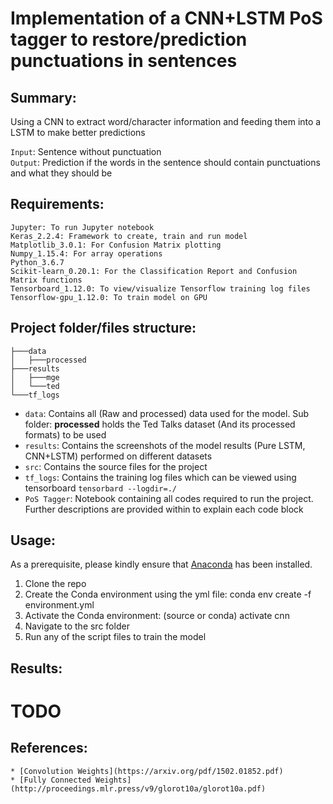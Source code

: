 # Implementation of a CNN+LSTM PoS tagger to restore/prediction punctuations in sentences

## Summary:
Using a CNN to extract word/character information and feeding them into a LSTM to make better predictions

`Input`: Sentence without punctuation  
`Output`: Prediction if the words in the sentence should contain punctuations and what they should be

## Requirements:
```
Jupyter: To run Jupyter notebook  
Keras_2.2.4: Framework to create, train and run model
Matplotlib_3.0.1: For Confusion Matrix plotting  
Numpy_1.15.4: For array operations 
Python_3.6.7
Scikit-learn_0.20.1: For the Classification Report and Confusion Matrix functions  
Tensorboard_1.12.0: To view/visualize Tensorflow training log files
Tensorflow-gpu_1.12.0: To train model on GPU
```

## Project folder/files structure:
```
├───data
│   ├───processed
├───results
│   ├───mge
│   └───ted
└───tf_logs
```
* `data`: Contains all (Raw and processed) data used for the model. Sub folder: **processed** holds the Ted Talks dataset (And its processed formats) to be used
* `results`: Contains the screenshots of the model results (Pure LSTM, CNN+LSTM) performed on different datasets
* `src`: Contains the source files for the project
* `tf_logs`: Contains the training log files which can be viewed using tensorboard `tensorbard --logdir=./`
* `PoS Tagger`: Notebook containing all codes required to run the project. Further descriptions are provided within to explain each code block
  
## Usage:
As a prerequisite, please kindly ensure that [Anaconda](https://www.anaconda.com/download/) has been installed.

1. Clone the repo
2. Create the Conda environment using the yml file: conda env create -f environment.yml
3. Activate the Conda environment: (source or conda) activate cnn
4. Navigate to the src folder
5. Run any of the script files to train the model  

## Results:

# TODO  

## References:
	* [Convolution Weights](https://arxiv.org/pdf/1502.01852.pdf)
    * [Fully Connected Weights](http://proceedings.mlr.press/v9/glorot10a/glorot10a.pdf)